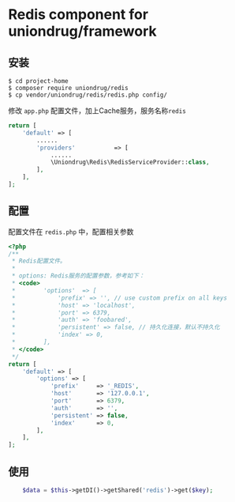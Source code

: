 # Redis component for uniondrug/framework

## 安装

```shell
$ cd project-home
$ composer require uniondrug/redis
$ cp vendor/uniondrug/redis/redis.php config/
```

修改 `app.php` 配置文件，加上Cache服务，服务名称`redis`

```php
return [
    'default' => [
        ......
        'providers'           => [
            ......
            \Uniondrug\Redis\RedisServiceProvider::class,
        ],
    ],
];
```

## 配置

配置文件在 `redis.php` 中，配置相关参数

```php
<?php
/**
 * Redis配置文件。
 *
 * options: Redis服务的配置参数，参考如下：
 * <code>
 *        'options'  => [
 *            'prefix' => '', // use custom prefix on all keys
 *            'host' => 'localhost',
 *            'port' => 6379,
 *            'auth' => 'foobared',
 *            'persistent' => false, // 持久化连接，默认不持久化
 *            'index' => 0,
 *        ],
 * </code>
 */
return [
    'default' => [
        'options' => [
            'prefix'     => '_REDIS',
            'host'       => '127.0.0.1',
            'port'       => 6379,
            'auth'       => '',
            'persistent' => false,
            'index'      => 0,
        ],
    ],
];
```

## 使用

```php
    $data = $this->getDI()->getShared('redis')->get($key);
```
